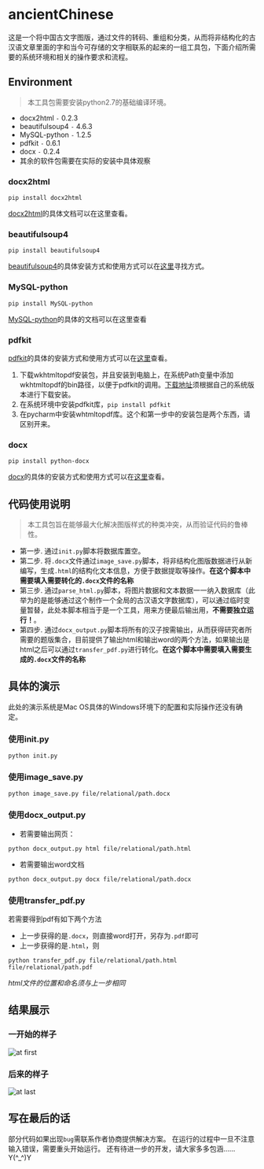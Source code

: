 # ancientChinese

这是一个将中国古文字图版，通过文件的转码、重组和分类，从而将非结构化的古汉语文章里面的字和当今可存储的文字相联系的起来的一组工具包，下面介绍所需要的系统环境和相关的操作要求和流程。

## Environment

> 本工具包需要安装python2.7的基础编译环境。

* docx2html `-` 0.2.3
* beautifulsoup4 `-` 4.6.3
* MySQL-python `-` 1.2.5
* pdfkit `-` 0.6.1
* docx `-` 0.2.4
* 其余的软件包需要在实际的安装中具体观察

### docx2html
    pip install docx2html
[docx2html](https://pypi.org/project/docx2html/)的具体文档可以在这里查看。

### beautifulsoup4
	pip install beautifulsoup4
[beautifulsoup4](https://pypi.org/project/beautifulsoup4/)的具体安装方式和使用方式可以在[这里](http://www.bkjia.com/Pythonjc/992499.html)寻找方式。

### MySQL-python
	pip install MySQL-python
[MySQL-python](https://pypi.org/project/MySQL-python/)的具体的文档可以在这里查看

### pdfkit
[pdfkit](https://pypi.org/project/pdfkit/)的具体的安装方式和使用方式可以在[这里](https://www.cnblogs.com/xingzhui/p/7887212.html)查看。

1. 下载wkhtmltopdf安装包，并且安装到电脑上，在系统Path变量中添加wkhtmltopdf的bin路径，以便于pdfkit的调用。[下载地址](https://wkhtmltopdf.org/downloads.html)须根据自己的系统版本进行下载安装。
2. 在系统环境中安装pdfkit库，`pip install pdfkit`
3. 在pycharm中安装whtmltopdf库。这个和第一步中的安装包是两个东西，请区别开来。

### docx
	pip install python-docx
[docx](https://pypi.org/project/python-docx/)的具体的安装方式和使用方式可以在[这里](https://blog.csdn.net/sinat_30711195/article/details/80725435?utm_source=blogxgwz0)查看。


## 代码使用说明

> 本工具包旨在能够最大化解决图版样式的种类冲突，从而验证代码的鲁棒性。

* 第一步. 通过`init.py`脚本将数据库置空。
* 第二步. 将`.docx`文件通过`image_save.py`脚本，将非结构化图版数据进行从新编写，生成`.html`的结构化文本信息，方便于数据提取等操作。**在这个脚本中需要填入需要转化的`.docx`文件的名称**
* 第三步. 通过`parse_html.py`脚本，将图片数据和文本数据一一纳入数据库（此举为的是能够通过这个制作一个全局的古汉语文字数据库），可以通过临时变量暂替，此处本脚本相当于是一个工具，用来方便最后输出用，**不需要独立运行！**。
* 第四步. 通过`docx_output.py`脚本将所有的汉子按需输出，从而获得研究者所需要的题版集合，目前提供了输出html和输出word的两个方法，如果输出是html之后可以通过`transfer_pdf.py`进行转化。**在这个脚本中需要填入需要生成的`.docx`文件的名称**

## 具体的演示

此处的演示系统是Mac OS具体的Windows环境下的配置和实际操作还没有确定。

### 使用init.py
	python init.py
### 使用image_save.py
	python image_save.py file/relational/path.docx
### 使用docx_output.py
* 若需要输出网页：
```
python docx_output.py html file/relational/path.html
```
* 若需要输出word文档
```
python docx_output.py docx file/relational/path.docx
```

### 使用transfer_pdf.py
若需要得到pdf有如下两个方法
* 上一步获得的是`.docx`，则直接word打开，另存为`.pdf`即可
* 上一步获得的是`.html`，则
```
python transfer_pdf.py file/relational/path.html file/relational/path.pdf
```
*html文件的位置和命名须与上一步相同*


## 结果展示
### 一开始的样子
![at first](http://dclegend.xyz/ancientChinese/first.png)
### 后来的样子
![at last](http://dclegend.xyz/ancientChinese/second.png)

## 写在最后的话
部分代码如果出现`bug`需联系作者协商提供解决方案。
在运行的过程中一旦不注意输入错误，需要重头开始运行。
还有待进一步的开发，请大家多多包涵……Y(^_^)Y

